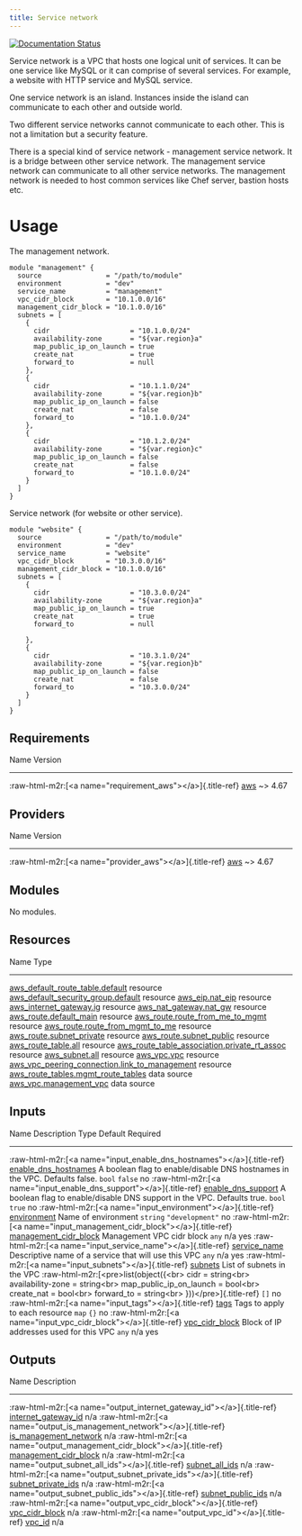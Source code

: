```yaml
---
title: Service network
---
```


[![Documentation Status](https://readthedocs.org/projects/terraform-aws-service-network/badge/?version=latest)](https://terraform-aws-service-network.readthedocs.io/en/latest/?badge=latest)

Service network is a VPC that hosts one logical unit of services. It can
be one service like MySQL or it can comprise of several services. For
example, a website with HTTP service and MySQL service.

One service network is an island. Instances inside the island can
communicate to each other and outside world.

Two different service networks cannot communicate to each other. This is
not a limitation but a security feature.

There is a special kind of service network - management service network.
It is a bridge between other service network. The management service
network can communicate to all other service networks. The management
network is needed to host common services like Chef server, bastion
hosts etc.

Usage
=====

The management network.

``` {.sourceCode .terraform}
module "management" {
  source                = "/path/to/module"
  environment           = "dev"
  service_name          = "management"
  vpc_cidr_block        = "10.1.0.0/16"
  management_cidr_block = "10.1.0.0/16"
  subnets = [
    {
      cidr                    = "10.1.0.0/24"
      availability-zone       = "${var.region}a"
      map_public_ip_on_launch = true
      create_nat              = true
      forward_to              = null
    },
    {
      cidr                    = "10.1.1.0/24"
      availability-zone       = "${var.region}b"
      map_public_ip_on_launch = false
      create_nat              = false
      forward_to              = "10.1.0.0/24"
    },
    {
      cidr                    = "10.1.2.0/24"
      availability-zone       = "${var.region}c"
      map_public_ip_on_launch = false
      create_nat              = false
      forward_to              = "10.1.0.0/24"
    }
  ]
}
```

Service network (for website or other service).

``` {.sourceCode .terraform}
module "website" {
  source                = "/path/to/module"
  environment           = "dev"
  service_name          = "website"
  vpc_cidr_block        = "10.3.0.0/16"
  management_cidr_block = "10.1.0.0/16"
  subnets = [
    {
      cidr                    = "10.3.0.0/24"
      availability-zone       = "${var.region}a"
      map_public_ip_on_launch = true
      create_nat              = true
      forward_to              = null

    },
    {
      cidr                    = "10.3.1.0/24"
      availability-zone       = "${var.region}b"
      map_public_ip_on_launch = false
      create_nat              = false
      forward_to              = "10.3.0.0/24"
    }
  ]
}
```

Requirements
------------

  Name                                                                                         Version
  -------------------------------------------------------------------------------------------- -----------
  :raw-html-m2r:[\<a name=\"requirement\_aws\"\>\</a\>]{.title-ref} [aws](#requirement\_aws)   \~\> 4.67

Providers
---------

  Name                                                                                   Version
  -------------------------------------------------------------------------------------- -----------
  :raw-html-m2r:[\<a name=\"provider\_aws\"\>\</a\>]{.title-ref} [aws](#provider\_aws)   \~\> 4.67

Modules
-------

No modules.

Resources
---------

  Name                                                                                                                                                       Type
  ---------------------------------------------------------------------------------------------------------------------------------------------------------- -------------
  [aws\_default\_route\_table.default](https://registry.terraform.io/providers/hashicorp/aws/latest/docs/resources/default_route_table)                      resource
  [aws\_default\_security\_group.default](https://registry.terraform.io/providers/hashicorp/aws/latest/docs/resources/default_security_group)                resource
  [aws\_eip.nat\_eip](https://registry.terraform.io/providers/hashicorp/aws/latest/docs/resources/eip)                                                       resource
  [aws\_internet\_gateway.ig](https://registry.terraform.io/providers/hashicorp/aws/latest/docs/resources/internet_gateway)                                  resource
  [aws\_nat\_gateway.nat\_gw](https://registry.terraform.io/providers/hashicorp/aws/latest/docs/resources/nat_gateway)                                       resource
  [aws\_route.default\_main](https://registry.terraform.io/providers/hashicorp/aws/latest/docs/resources/route)                                              resource
  [aws\_route.route\_from\_me\_to\_mgmt](https://registry.terraform.io/providers/hashicorp/aws/latest/docs/resources/route)                                  resource
  [aws\_route.route\_from\_mgmt\_to\_me](https://registry.terraform.io/providers/hashicorp/aws/latest/docs/resources/route)                                  resource
  [aws\_route.subnet\_private](https://registry.terraform.io/providers/hashicorp/aws/latest/docs/resources/route)                                            resource
  [aws\_route.subnet\_public](https://registry.terraform.io/providers/hashicorp/aws/latest/docs/resources/route)                                             resource
  [aws\_route\_table.all](https://registry.terraform.io/providers/hashicorp/aws/latest/docs/resources/route_table)                                           resource
  [aws\_route\_table\_association.private\_rt\_assoc](https://registry.terraform.io/providers/hashicorp/aws/latest/docs/resources/route_table_association)   resource
  [aws\_subnet.all](https://registry.terraform.io/providers/hashicorp/aws/latest/docs/resources/subnet)                                                      resource
  [aws\_vpc.vpc](https://registry.terraform.io/providers/hashicorp/aws/latest/docs/resources/vpc)                                                            resource
  [aws\_vpc\_peering\_connection.link\_to\_management](https://registry.terraform.io/providers/hashicorp/aws/latest/docs/resources/vpc_peering_connection)   resource
  [aws\_route\_tables.mgmt\_route\_tables](https://registry.terraform.io/providers/hashicorp/aws/latest/docs/data-sources/route_tables)                      data source
  [aws\_vpc.management\_vpc](https://registry.terraform.io/providers/hashicorp/aws/latest/docs/data-sources/vpc)                                             data source

Inputs
------

  Name                                                                                                                                         Description                                                                  Type                                                                                                                                                                                                                   Default           Required
  -------------------------------------------------------------------------------------------------------------------------------------------- ---------------------------------------------------------------------------- ---------------------------------------------------------------------------------------------------------------------------------------------------------------------------------------------------------------------- ----------------- ----------
  :raw-html-m2r:[\<a name=\"input\_enable\_dns\_hostnames\"\>\</a\>]{.title-ref} [enable\_dns\_hostnames](#input\_enable\_dns\_hostnames)      A boolean flag to enable/disable DNS hostnames in the VPC. Defaults false.   `bool`                                                                                                                                                                                                                 `false`           no
  :raw-html-m2r:[\<a name=\"input\_enable\_dns\_support\"\>\</a\>]{.title-ref} [enable\_dns\_support](#input\_enable\_dns\_support)            A boolean flag to enable/disable DNS support in the VPC. Defaults true.      `bool`                                                                                                                                                                                                                 `true`            no
  :raw-html-m2r:[\<a name=\"input\_environment\"\>\</a\>]{.title-ref} [environment](#input\_environment)                                       Name of environment                                                          `string`                                                                                                                                                                                                               `"development"`   no
  :raw-html-m2r:[\<a name=\"input\_management\_cidr\_block\"\>\</a\>]{.title-ref} [management\_cidr\_block](#input\_management\_cidr\_block)   Management VPC cidr block                                                    `any`                                                                                                                                                                                                                  n/a               yes
  :raw-html-m2r:[\<a name=\"input\_service\_name\"\>\</a\>]{.title-ref} [service\_name](#input\_service\_name)                                 Descriptive name of a service that will use this VPC                         `any`                                                                                                                                                                                                                  n/a               yes
  :raw-html-m2r:[\<a name=\"input\_subnets\"\>\</a\>]{.title-ref} [subnets](#input\_subnets)                                                   List of subnets in the VPC                                                   :raw-html-m2r:[\<pre\>list(object({\<br\> cidr = string\<br\> availability-zone = string\<br\> map\_public\_ip\_on\_launch = bool\<br\> create\_nat = bool\<br\> forward\_to = string\<br\> }))\</pre\>]{.title-ref}   `[]`              no
  :raw-html-m2r:[\<a name=\"input\_tags\"\>\</a\>]{.title-ref} [tags](#input\_tags)                                                            Tags to apply to each resource                                               `map`                                                                                                                                                                                                                  `{}`              no
  :raw-html-m2r:[\<a name=\"input\_vpc\_cidr\_block\"\>\</a\>]{.title-ref} [vpc\_cidr\_block](#input\_vpc\_cidr\_block)                        Block of IP addresses used for this VPC                                      `any`                                                                                                                                                                                                                  n/a               yes

Outputs
-------

  Name                                                                                                                                           Description
  ---------------------------------------------------------------------------------------------------------------------------------------------- -------------
  :raw-html-m2r:[\<a name=\"output\_internet\_gateway\_id\"\>\</a\>]{.title-ref} [internet\_gateway\_id](#output\_internet\_gateway\_id)         n/a
  :raw-html-m2r:[\<a name=\"output\_is\_management\_network\"\>\</a\>]{.title-ref} [is\_management\_network](#output\_is\_management\_network)   n/a
  :raw-html-m2r:[\<a name=\"output\_management\_cidr\_block\"\>\</a\>]{.title-ref} [management\_cidr\_block](#output\_management\_cidr\_block)   n/a
  :raw-html-m2r:[\<a name=\"output\_subnet\_all\_ids\"\>\</a\>]{.title-ref} [subnet\_all\_ids](#output\_subnet\_all\_ids)                        n/a
  :raw-html-m2r:[\<a name=\"output\_subnet\_private\_ids\"\>\</a\>]{.title-ref} [subnet\_private\_ids](#output\_subnet\_private\_ids)            n/a
  :raw-html-m2r:[\<a name=\"output\_subnet\_public\_ids\"\>\</a\>]{.title-ref} [subnet\_public\_ids](#output\_subnet\_public\_ids)               n/a
  :raw-html-m2r:[\<a name=\"output\_vpc\_cidr\_block\"\>\</a\>]{.title-ref} [vpc\_cidr\_block](#output\_vpc\_cidr\_block)                        n/a
  :raw-html-m2r:[\<a name=\"output\_vpc\_id\"\>\</a\>]{.title-ref} [vpc\_id](#output\_vpc\_id)                                                   n/a
